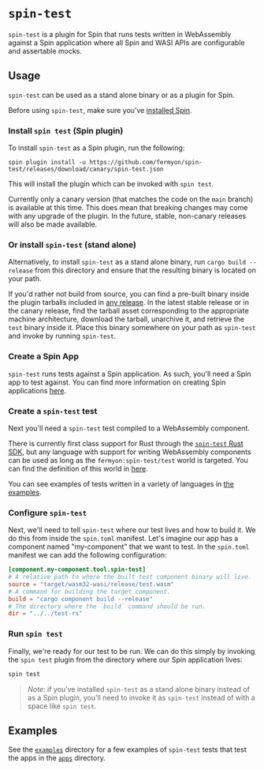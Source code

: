 # `spin-test`

`spin-test` is a plugin for Spin that runs tests written in WebAssembly against a Spin application where all Spin and WASI APIs are configurable and assertable mocks.

## Usage

`spin-test` can be used as a stand alone binary or as a plugin for Spin.

Before using `spin-test`, make sure you've [installed Spin](https://developer.fermyon.com/spin/v2/install).

### Install `spin test` (Spin plugin)

To install `spin-test` as a Spin plugin, run the following:

```
spin plugin install -u https://github.com/fermyon/spin-test/releases/download/canary/spin-test.json
```

This will install the plugin which can be invoked with `spin test`.

Currently only a canary version (that matches the code on the `main` branch) is available at this time. This does mean that breaking changes may come with any upgrade of the plugin. In the future, stable, non-canary releases will also be made available.

### Or install `spin-test` (stand alone)

Alternatively, to install `spin-test` as a stand alone binary, run `cargo build --release` from this directory and ensure that the resulting binary is located on your path.

If you'd rather not build from source, you can find a pre-built binary inside the plugin tarballs included in [any release](https://github.com/fermyon/spin-test/releases). In the latest stable release or in the canary release, find the tarball asset corresponding to the appropriate machine architecture, download the tarball, unarchive it, and retrieve the `test` binary inside it. Place this binary somewhere on your path as `spin-test` and invoke by running `spin-test`.

### Create a Spin App

`spin-test` runs tests against a Spin application. As such, you'll need a Spin app to test against. You can find more information on creating Spin applications [here](https://developer.fermyon.com/spin/v2/quickstart).

### Create a `spin-test` test

Next you'll need a `spin-test` test compiled to a WebAssembly component.

There is currently first class support for Rust through the [`spin-test` Rust SDK](./crates/spin-test-sdk/), but any language with support for writing WebAssembly components can be used as long as the `fermyon:spin-test/test` world is targeted. You can find the definition of this world in [here](./host-wit/world.wit).

You can see examples of tests written in a variety of languages in [the examples](./examples/).

### Configure `spin-test`

Next, we'll need to tell `spin-test` where our test lives and how to build it. We do this from inside the `spin.toml` manifest. Let's imagine our app has a component named "my-component" that we want to test. In the `spin.toml` manifest we can add the following configuration:

```toml
[component.my-component.tool.spin-test]
# A relative path to where the built test component binary will live.
source = "target/wasm32-wasi/release/test.wasm"
# A command for building the target component.
build = "cargo component build --release"
# The directory where the `build` command should be run.
dir = "../../test-rs"
```

### Run `spin test`

Finally, we're ready for our test to be run. We can do this simply by invoking the `spin test` plugin from the directory where our Spin application lives:

```bash
spin test
```

> *Note*: if you've installed `spin-test` as a stand alone binary instead of as a Spin plugin, you'll need to invoke it as `spin-test` instead of with a space like `spin test`.

## Examples

See the [`examples`](./examples/) directory for a few examples of `spin-test` tests that test the apps in the [`apps`](./examples/apps/) directory.